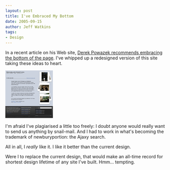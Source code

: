 ```yaml
---
layout: post
title: I've Embraced My Bottom
date: 2005-09-15
author: Jeff Watkins
tags:
- Design
---
```


In a recent article on his Web site, [Derek Powazek recommends embracing the bottom of the page](http://www.powazek.com/2005/09/000540.html). I've whipped up a redesigned version of this site taking these ideas to heart.

<a class="figure" href="/photos/bottom-based-design.gif"><img src="/photos/bottom-based-design-thumb.gif" alt="A redesign of newburyportion that embraces the bottom of the page"/></a>

I'm afraid I've plagiarised a little too freely: I doubt anyone would really want to send us anything by snail-mail. And I had to work in what's becoming the trademark of newburyportion: the Ajaxy search.

All in all, I *really* like it. I like it better than the current design.

Were I to replace the current design, that would make an all-time record for shortest design lifetime of any site I've built. Hmm... tempting.